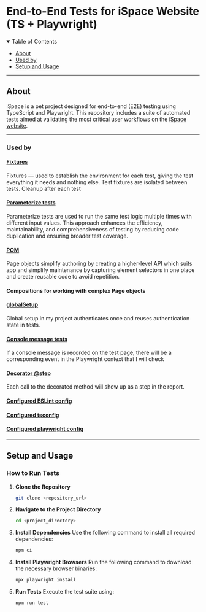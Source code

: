 
# End-to-End Tests for iSpace Website (TS + Playwright)

<details open="open">
<summary>Table of Contents</summary>

- [About](#about)
- [Used by](#used-by)
- [Setup and Usage](#setup-and-usage)

</details>

---

## About

iSpace is a pet project designed for end-to-end (E2E) testing using TypeScript and Playwright. This repository includes a suite of automated tests aimed at validating the most critical user workflows on the [iSpace website](https://ispace.ua/ua/).

---

### Used by
#### [Fixtures](https://playwright.dev/docs/test-fixtures#introduction)
Fixtures — used to establish the environment for each test, giving the test everything it needs and nothing else. Test fixtures are isolated between tests. Cleanup after each test

#### [Parameterize tests](https://playwright.dev/docs/test-parameterize#parameterized-tests)
Parameterize tests are used to run the same test logic multiple times with different input values. This approach enhances the efficiency, maintainability, and comprehensiveness of testing by reducing code duplication and ensuring broader test coverage.

#### [POM](https://playwright.dev/docs/pom)
Page objects simplify authoring by creating a higher-level API which suits app and simplify maintenance by capturing element selectors in one place and create reusable code to avoid repetition.

#### Compositions for working with complex Page objects

#### [globalSetup](https://playwright.dev/docs/test-global-setup-teardown#option-2-configure-globalsetup-and-globalteardown)
Global setup in my project authenticates once and reuses authentication state in tests.

#### [Console message tests](https://playwright.dev/docs/api/class-consolemessage)
If a console message is recorded on the test page, there will be a corresponding event in the Playwright context that I will check 

#### [Decorator @step](https://playwright.dev/docs/api/class-test#test-step)
Each call to the decorated method will show up as a step in the report.

#### [Configured ESLint config](https://eslint.org/docs/latest/use/configure/)

#### [Configured tsconfig](https://www.typescriptlang.org/docs/handbook/tsconfig-json.html)

#### [Configured playwright config](https://playwright.dev/docs/test-configuration)

---
## Setup and Usage

### How to Run Tests

1. **Clone the Repository**
   ```bash
   git clone <repository_url>
   ```

2. **Navigate to the Project Directory**
   ```bash
   cd <project_directory>
   ```

3. **Install Dependencies**
   Use the following command to install all required dependencies:
   ```bash
   npm ci
   ```

4. **Install Playwright Browsers**
   Run the following command to download the necessary browser binaries:
   ```bash
   npx playwright install
   ```

5. **Run Tests**
   Execute the test suite using:
   ```bash
   npm run test
   ```


